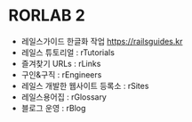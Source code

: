 # RORLAB 2

- 레일스가이드 한글화 작업 https://railsguides.kr
- 레일스 튜토리얼 : rTutorials
- 즐겨찾기 URLs : rLinks
- 구인&구직 : rEngineers
- 레일스 개발한 웹사이트 등록소 : rSites
- 레일스용어집 : rGlossary
- 블로그 운영 : rBlog